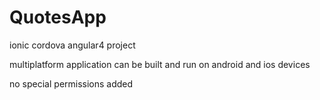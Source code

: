 # QuotesApp
ionic cordova angular4 project

multiplatform application can be built and run on android and ios devices

no special permissions added
